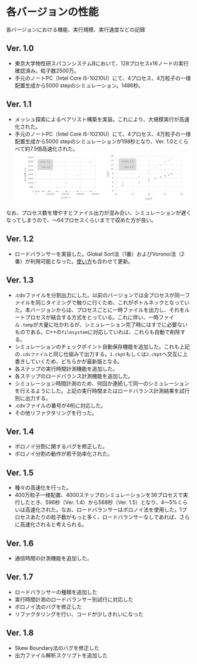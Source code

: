 # 各バージョンの性能
各バージョンにおける機能、実行規模、実行速度などの記録

## Ver. 1.0
- 東京大学物性研スパコンシステムBにおいて、128プロセスx16ノードの実行確認済み。粒子数2500万。
- 手元のノートPC（Intel Core i5-10210U）にて、4プロセス、4万粒子の一様配置生成から5000 stepのシミュレーション。1486秒。

## Ver. 1.1
- メッシュ探索によるペアリスト構築を実装。これにより、大規模実行が高速化された。
- 手元のノートPC（Intel Core i5-10210U）にて、4プロセス、4万粒子の一様配置生成から5000 stepのシミュレーションが198秒となり、Ver. 1.0とくらべて約7.5倍高速化された。
![シミュレーション規模を大きくしたときの実行時間比較](v10-v11_scaling.jpg)

なお、プロセス数を増やすとファイル出力が混み合い、シミュレーションが遅くなってしまうので、～64プロセスくらいまでで収めた方が良い。

## Ver. 1.2
- ロードバランサーを実装した。Global Sort法（1番）およびVoronoi法（2番）が利用可能となった。[使い方](../README.md/#使い方usage)も合わせて更新。

## Ver. 1.3
- .cdvファイルを分割出力にした。以前のバージョンでは全プロセスが同一ファイルを同じタイミングで触りに行くため、これがボトルネックとなっていた。本バージョンからは、プロセスごとに一時ファイルを出力し、それをルートプロセスが結合する方式をとっている。これに伴い、一時ファイル`.temp`が大量に吐かれるが、シミュレーション完了時にはすでに必要ないものである。C++の`filesystem`に対応していれば、これらも自動で削除する。
- シミュレーションのチェックポイント自動保存機能を追加した。これも上記の`.cdvファイル`と同じ仕組みで出力する。`1.ckpt`もしくは`2.ckpt`へ交互に上書きしていくため、どちらかが最新版となる。
- 各ステップの実行時間計測機能を追加した。
- 各ステップのロードバランス計測機能を追加した。
- シミュレーション時間計測のため、何回か連続して同一のシミュレーションを行えるようにした。上記の実行時間またはロードバランス計測結果を試行別に出力する。
- .cdvファイルの番号が4桁に対応した。
- その他リファクタリングを行った。

## Ver. 1.4
- ボロノイ分割に関するバグを修正した。
- ボロノイ分割の動作が若干効率化された。

## Ver. 1.5
- 種々の高速化を行った。
- 400万粒子一様配置、4000ステップのシミュレーションを36プロセスで実行したとき、596秒（Ver. 1.4）から568秒（Ver. 1.5）となり、4～5%くらいは高速化された。なお、ロードバランサーはボロノイ法を使用した。1プロセスあたりの粒子数がもっと多く、ロードバランサーなしであれば、さらに高速化されると考えられる。

## Ver. 1.6
- 通信時間の計測機能を追加した。

## Ver. 1.7
- ロードバランサーの種類を追加した
- 実行時間計測のロードバランサー別試行に対応した
- ボロノイ法のバグを修正した
- リファクタリングを行い、コードが少しきれいになった

## Ver. 1.8
- Skew Boundary法のバグを修正した
- 出力ファイル解析スクリプトを追加した
